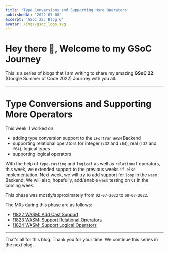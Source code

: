 ```yaml
---
title: 'Type Conversions and Supporting More Operators'
publishedAt: '2022-07-08'
excerpt: 'GSoC 22: Blog 6'
avatar: /imgs/gsoc_logo.svg
---
```

# Hey there 🤗, Welcome to my GSoC Journey

This is a series of blogs that I am writing to share my amazing **GSoC 22** (Google Summer of Code 2022) Journey with you all. 

---

# Type Conversions and Supporting More Operators

This week, I worked on
- adding type conversion support to the `LFortran` `WASM` Backend
- supporting relational operators for integer (`i32` and `i64`), real (`f32` and `f64`), logical types
- supporting logical operators

With the help of `type-casting` and `logical` as well as `relational` operators, this week, we extended support to the previous weeks `if-else` implementation.
Next week, we will try to add support for `loop` in the `wasm` Backend. We will also, hopefully, add/enable `wasm` testing on `CI` in the coming week.


This phase was mostly/approximately from `02-07-2022` to `08-07-2022`.

The MRs during this phase are as follows:
- [!1822 WASM: Add Cast Support](https://gitlab.com/lfortran/lfortran/-/merge_requests/1822)
- [!1823 WASM: Support Relational Operators](https://gitlab.com/lfortran/lfortran/-/merge_requests/1823)
- [!1824 WASM: Support Logical Operators](https://gitlab.com/lfortran/lfortran/-/merge_requests/1824)

---

That's all for this blog. Thank you for your time. We continue this series in the next blog.

